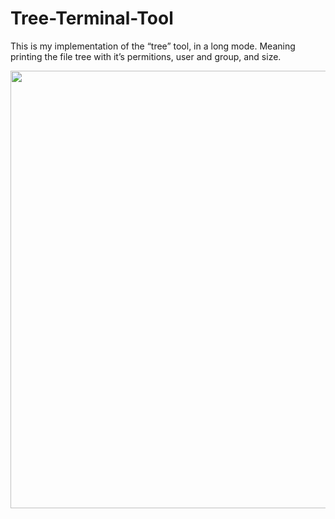 # Tree-Terminal-Tool

This is my implementation of the “tree” tool, in a long mode. Meaning printing the file tree with it’s permitions, user and group, and size.

<img width="700" src="https://github.com/noahweiss890/Tree-Terminal-Tool/assets/93292627/cf6fe6c9-c0f1-462e-8753-203ccd572983">
